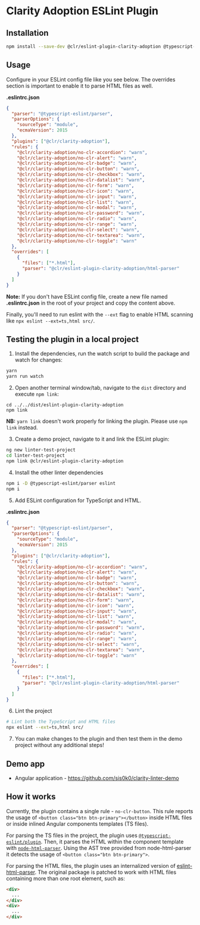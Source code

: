 # Clarity Adoption ESLint Plugin

## Installation

```sh
npm install --save-dev @clr/eslint-plugin-clarity-adoption @typescript-eslint/parser eslint
```

## Usage

Configure in your ESLint config file like you see below. The overrides section is important to enable it to parse HTML files as well.

**.eslintrc.json**

```json
{
  "parser": "@typescript-eslint/parser",
  "parserOptions": {
    "sourceType": "module",
    "ecmaVersion": 2015
  },
  "plugins": ["@clr/clarity-adoption"],
  "rules": {
    "@clr/clarity-adoption/no-clr-accordion": "warn",
    "@clr/clarity-adoption/no-clr-alert": "warn",
    "@clr/clarity-adoption/no-clr-badge": "warn",
    "@clr/clarity-adoption/no-clr-button": "warn",
    "@clr/clarity-adoption/no-clr-checkbox": "warn",
    "@clr/clarity-adoption/no-clr-datalist": "warn",
    "@clr/clarity-adoption/no-clr-form": "warn",
    "@clr/clarity-adoption/no-clr-icon": "warn",
    "@clr/clarity-adoption/no-clr-input": "warn",
    "@clr/clarity-adoption/no-clr-list": "warn",
    "@clr/clarity-adoption/no-clr-modal": "warn",
    "@clr/clarity-adoption/no-clr-password": "warn",
    "@clr/clarity-adoption/no-clr-radio": "warn",
    "@clr/clarity-adoption/no-clr-range": "warn",
    "@clr/clarity-adoption/no-clr-select": "warn",
    "@clr/clarity-adoption/no-clr-textarea": "warn",
    "@clr/clarity-adoption/no-clr-toggle": "warn"
  },
  "overrides": [
    {
      "files": ["*.html"],
      "parser": "@clr/eslint-plugin-clarity-adoption/html-parser"
    }
  ]
}
```

**Note:** If you don't have ESLint config file, create a new file named **.eslintrc.json** in the root of your project and copy the content above.

Finally, you'll need to run eslint with the `--ext` flag to enable HTML scanning like `npx eslint --ext=ts,html src/`.

## Testing the plugin in a local project

1. Install the dependencies, run the watch script to build the package and watch for changes:

```bash
yarn
yarn run watch
```

2. Open another terminal window/tab, navigate to the `dist` directory and execute `npm link`:

```
cd ../../dist/eslint-plugin-clarity-adoption
npm link
```

**NB:** `yarn link` doesn't work properly for linking the plugin. Please use `npm link` instead.

3. Create a demo project, navigate to it and link the ESLint plugin:

```bash
ng new linter-test-project
cd linter-test-project
npm link @clr/eslint-plugin-clarity-adoption
```

4. Install the other linter dependencies

```bash
npm i -D @typescript-eslint/parser eslint
npm i
```

5. Add ESLint configuration for TypeScript and HTML.

**.eslintrc.json**

```json
{
  "parser": "@typescript-eslint/parser",
  "parserOptions": {
    "sourceType": "module",
    "ecmaVersion": 2015
  },
  "plugins": ["@clr/clarity-adoption"],
  "rules": {
    "@clr/clarity-adoption/no-clr-accordion": "warn",
    "@clr/clarity-adoption/no-clr-alert": "warn",
    "@clr/clarity-adoption/no-clr-badge": "warn",
    "@clr/clarity-adoption/no-clr-button": "warn",
    "@clr/clarity-adoption/no-clr-checkbox": "warn",
    "@clr/clarity-adoption/no-clr-datalist": "warn",
    "@clr/clarity-adoption/no-clr-form": "warn",
    "@clr/clarity-adoption/no-clr-icon": "warn",
    "@clr/clarity-adoption/no-clr-input": "warn",
    "@clr/clarity-adoption/no-clr-list": "warn",
    "@clr/clarity-adoption/no-clr-modal": "warn",
    "@clr/clarity-adoption/no-clr-password": "warn",
    "@clr/clarity-adoption/no-clr-radio": "warn",
    "@clr/clarity-adoption/no-clr-range": "warn",
    "@clr/clarity-adoption/no-clr-select": "warn",
    "@clr/clarity-adoption/no-clr-textarea": "warn",
    "@clr/clarity-adoption/no-clr-toggle": "warn"
  },
  "overrides": [
    {
      "files": ["*.html"],
      "parser": "@clr/eslint-plugin-clarity-adoption/html-parser"
    }
  ]
}
```

6. Lint the project

```bash
# Lint both the TypeScript and HTML files
npx eslint --ext=ts,html src/
```

7. You can make changes to the plugin and then test them in the demo project without any additional steps!

## Demo app

- Angular application - https://github.com/sis0k0/clarity-linter-demo

## How it works

Currently, the plugin contains a single rule - `no-clr-button`. This rule reports the usage of `<button class="btn btn-primary"></button>` inside HTML files or inside inlined Angular components templates (TS files).

For parsing the TS files in the project, the plugin uses [`@typescript-eslint/plugin`](https://www.npmjs.com/package/@typescript-eslint/eslint-plugin). Then, it parses the HTML within the component template with [`node-html-parser`](https://www.npmjs.com/package/node-html-parser). Using the AST tree provided from node-html-parser it detects the usage of `<button class="btn btn-primary">`.

For parsing the HTML files, the plugin uses an internalized version of [eslint-html-parser](https://www.npmjs.com/package/eslint-html-parser). The original package is patched to work with HTML files containing more than one root element, such as:

```html
<div>
  ...
</div>
<div>
  ...
</div>
```
